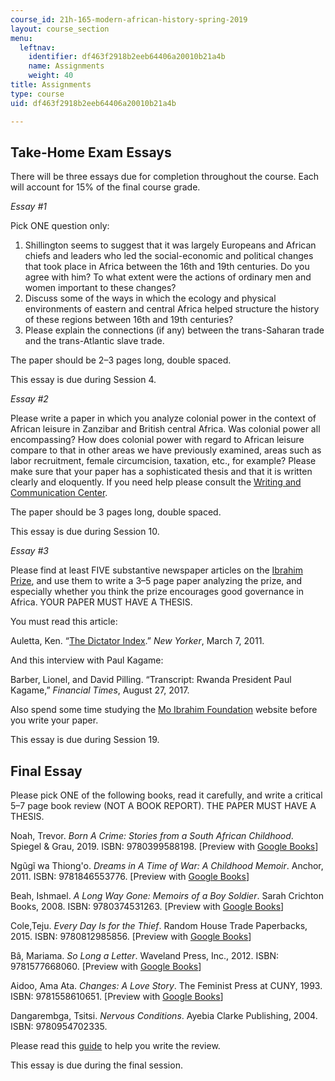 ```yaml
---
course_id: 21h-165-modern-african-history-spring-2019
layout: course_section
menu:
  leftnav:
    identifier: df463f2918b2eeb64406a20010b21a4b
    name: Assignments
    weight: 40
title: Assignments
type: course
uid: df463f2918b2eeb64406a20010b21a4b

---
```


Take-Home Exam Essays
---------------------

There will be three essays due for completion throughout the course. Each will account for 15% of the final course grade.

_Essay #1_

Pick ONE question only:

1.  Shillington seems to suggest that it was largely Europeans and African chiefs and leaders who led the social-economic and political changes that took place in Africa between the 16th and 19th centuries. Do you agree with him? To what extent were the actions of ordinary men and women important to these changes?
2.  Discuss some of the ways in which the ecology and physical environments of eastern and central Africa helped structure the history of these regions between 16th and 19th centuries?
3.  Please explain the connections (if any) between the trans-Saharan trade and the trans-Atlantic slave trade.

The paper should be 2–3 pages long, double spaced.

This essay is due during Session 4.

_Essay #2_

Please write a paper in which you analyze colonial power in the context of African leisure in Zanzibar and British central Africa. Was colonial power all encompassing? How does colonial power with regard to African leisure compare to that in other areas we have previously examined, areas such as labor recruitment, female circumcision, taxation, etc., for example? Please make sure that your paper has a sophisticated thesis and that it is written clearly and eloquently. If you need help please consult the [Writing and Communication Center](https://cmsw.mit.edu/writing-and-communication-center/).

The paper should be 3 pages long, double spaced.

This essay is due during Session 10.

_Essay #3_

Please find at least FIVE substantive newspaper articles on the [Ibrahim Prize](https://mo.ibrahim.foundation/prize), and use them to write a 3–5 page paper analyzing the prize, and especially whether you think the prize encourages good governance in Africa. YOUR PAPER MUST HAVE A THESIS.

You must read this article:

Auletta, Ken. “[The Dictator Index](https://www.newyorker.com/magazine/2011/03/07/the-dictator-index).” _New Yorker_, March 7, 2011.

And this interview with Paul Kagame:

Barber, Lionel, and David Pilling. “Transcript: Rwanda President Paul Kagame,” _Financial Times_, August 27, 2017.

Also spend some time studying the [Mo Ibrahim Foundation](https://mo.ibrahim.foundation/) website before you write your paper.

This essay is due during Session 19.

Final Essay
-----------

Please pick ONE of the following books, read it carefully, and write a critical 5–7 page book review (NOT A BOOK REPORT). THE PAPER MUST HAVE A THESIS.

Noah, Trevor. _Born A Crime: Stories from a South African Childhood_. Spiegel & Grau, 2019. ISBN: 9780399588198. \[Preview with [Google Books](https://books.google.com/books?id=N97UCwAAQBAJ&pg=PAfrontcover#v=onepage&q&f=false)\]

Ngũgĩ wa Thiong'o. _Dreams in A Time of War: A Childhood Memoir_. Anchor, 2011. ISBN: 9781846553776. \[Preview with [Google Books](https://books.google.com/books?id=uT2Q4S8VrXsC&pg=PAfrontcover#v=onepage&q&f=false)\]

Beah, Ishmael. _A Long Way Gone: Memoirs of a Boy Soldier_. Sarah Crichton Books, 2008. ISBN: 9780374531263. \[Preview with [Google Books](https://books.google.com/books?id=MkHJ91AwS8MC&pg=PAfrontcover#v=onepage&q&f=false)\]

Cole,Teju. _Every Day Is for the Thief_. Random House Trade Paperbacks, 2015. ISBN: 9780812985856. \[Preview with [Google Books](https://books.google.com/books?id=FIgpAgAAQBAJ&pg=PAfrontcover#v=onepage&q&f=false)\]

Bâ, Mariama. _So Long a Letter_. Waveland Press, Inc., 2012. ISBN: 9781577668060. \[Preview with [Google Books](https://books.google.com/books?id=ceWuAAAAQBAJ&pg=PAfrontcover#v=onepage&q&f=false)\]

Aidoo, Ama Ata. _Changes: A Love Story_. The Feminist Press at CUNY, 1993. ISBN: 9781558610651. \[Preview with [Google Books](https://books.google.com/books?id=izO3BwAAQBAJ&pg=PAfrontcover#v=onepage&q&f=false)\]

Dangarembga, Tsitsi. _Nervous Conditions_. Ayebia Clarke Publishing, 2004. ISBN: 9780954702335.

Please read this [guide](https://writingcenter.unc.edu/tips-and-tools/book-reviews/) to help you write the review.

This essay is due during the final session.